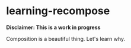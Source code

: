 # learning-recompose
**Disclaimer: This is a work in progress**

Composition is a beautiful thing. Let's learn why.
